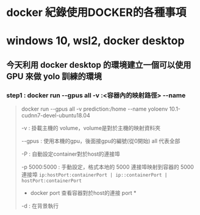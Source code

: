 # docker 紀錄使用DOCKER的各種事項  
# windows 10, wsl2, docker desktop

## 今天利用 docker desktop 的環境建立一個可以使用 GPU 來做 yolo 訓練的環境 

### step1 : docker run --gpus all -v <volume name>:<容器內的映射路徑> --name <container name> <image> 
> docker run --gpus all -v prediction:/home --name yoloenv 10.1-cudnn7-devel-ubuntu18.04
>
> -v : 掛載主機的 volume，volume是對於主機的映射資料夾 
>
> --gpus : 使用本機的gpu，後面接gpu的編號(從0開始) all 代表全部 
> 
> -P : 自動設定container對於host的連接埠
> 
> -p 5000:5000 : 手動設定，格式本地的 5000 連接埠映射到容器的 5000 連接埠
> `ip:hostPort:containerPort | ip::containerPort | hostPort:containerPort` 
> * docker port <container name> 查看容器對於host的連接 port *
>
> -d : 在背景執行
